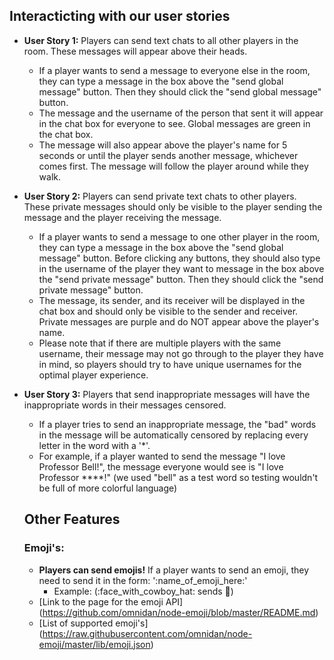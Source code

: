 ## Interacticting with our user stories

- **User Story 1:** Players can send text chats to all other players in the room. These messages will appear above their heads.
  - If a player wants to send a message to everyone else in the room, they can type a message in the box above the "send global message" button. Then they should click the "send global message" button.
  - The message and the username of the person that sent it will appear in the chat box for everyone to see. Global messages are green in the chat box.
  - The message will also appear above the player's name for 5 seconds or until the player sends another message, whichever comes first. The message will follow the player around while they walk.
- **User Story 2:** Players can send private text chats to other players. These private messages should only be visible to the player sending the message and the player receiving the message.
  - If a player wants to send a message to one other player in the room, they can type a message in the box above the "send global message" button. Before clicking any buttons, they should also type in the username of the player they want to message in the box above the "send private message" button. Then they should click the "send private message" button.
  - The message, its sender, and its receiver will be displayed in the chat box and should only be visible to the sender and receiver. Private messages are purple and do NOT appear above the player's name.
  - Please note that if there are multiple players with the same username, their message may not go through to the player they have in mind, so players should try to have unique usernames for the optimal player experience.
- **User Story 3:** Players that send inappropriate messages will have the inappropriate words in their messages censored.

  - If a player tries to send an inappropriate message, the "bad" words in the message will be automatically censored by replacing every letter in the word with a '\*'.
  - For example, if a player wanted to send the message "I love Professor Bell!", the message everyone would see is "I love Professor \*\*\*\*!" (we used "bell" as a test word so testing wouldn't be full of more colorful language)

  ## Other Features

  ### Emoji's:

  - **Players can send emojis!** If a player wants to send an emoji, they need to send it in the form: ':name_of_emoji_here:'
    - Example: (:face_with_cowboy_hat: sends 🤠)
  - [Link to the page for the emoji API] (https://github.com/omnidan/node-emoji/blob/master/README.md)
  - [List of supported emoji's] (https://raw.githubusercontent.com/omnidan/node-emoji/master/lib/emoji.json)
